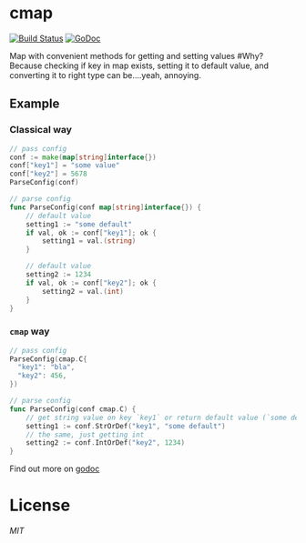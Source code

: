 # cmap
[![Build Status](https://travis-ci.org/ivpusic/cmap.svg?branch=master)](https://travis-ci.org/ivpusic/cmap)
[![GoDoc](https://godoc.org/github.com/ivpusic/cmap?status.svg)](https://godoc.org/github.com/ivpusic/cmap)

Map with convenient methods for getting and setting values
#Why?
Because checking if key in map exists, setting it to default value, and converting it to right type can be....yeah, annoying. 
## Example
### Classical way
```Go
// pass config
conf := make(map[string]interface{})
conf["key1"] = "some value"
conf["key2"] = 5678
ParseConfig(conf)

// parse config
func ParseConfig(conf map[string]interface{}) {
	// default value
	setting1 := "some default"
	if val, ok := conf["key1"]; ok {
		setting1 = val.(string)
	}

	// default value
	setting2 := 1234
	if val, ok := conf["key2"]; ok {
		setting2 = val.(int)
	}
}
```

### ``cmap`` way
```Go
// pass config
ParseConfig(cmap.C{
  "key1": "bla",
  "key2": 456,
})

// parse config
func ParseConfig(conf cmap.C) {
  	// get string value on key `key1` or return default value (`some default` in this case)
	setting1 := conf.StrOrDef("key1", "some default")
	// the same, just getting int
	setting2 := conf.IntOrDef("key2", 1234)
}
```

Find out more on [godoc](https://godoc.org/github.com/ivpusic/cmap)

# License
*MIT*
